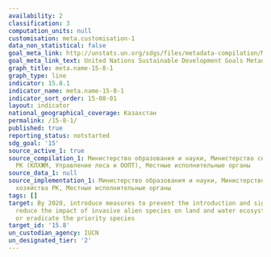 ```yaml
---
availability: 2
classification: 3
computation_units: null
customisation: meta.customisation-1
data_non_statistical: false
goal_meta_link: http://unstats.un.org/sdgs/files/metadata-compilation/Metadata-Goal-15.pdf
goal_meta_link_text: United Nations Sustainable Development Goals Metadata (pdf 456kB)
graph_title: meta.name-15-8-1
graph_type: line
indicator: 15.8.1
indicator_name: meta.name-15-8-1
indicator_sort_order: 15-08-01
layout: indicator
national_geographical_coverage: Казахстан
permalink: /15-8-1/
published: true
reporting_status: notstarted
sdg_goal: '15'
source_active_1: true
source_compilation_1: Министерство образования и науки, Министерство сельского хозяйства
  РК (КЛХЖМ, Управление леса и ООПТ), Местные исполнительные органы
source_data_1: null
source_implementation_1: Министерство образования и науки, Министерство сельского
  хозяйства РК, Местные исполнительные органы
tags: []
target: By 2020, introduce measures to prevent the introduction and significantly
  reduce the impact of invasive alien species on land and water ecosystems and control
  or eradicate the priority species
target_id: '15.8'
un_custodian_agency: IUCN
un_designated_tier: '2'
---
```

